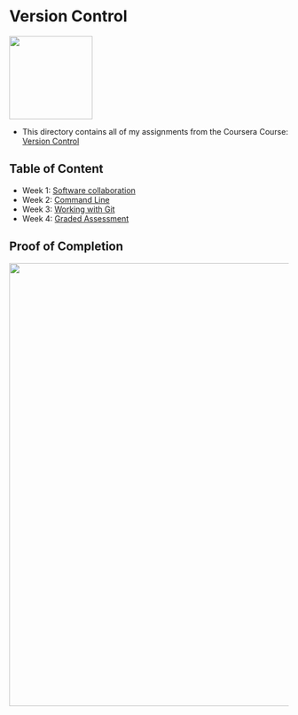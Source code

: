 # Version Control

<img src="../meta-logo.png" width=150>

- This directory contains all of my assignments from the Coursera Course: [Version Control](https://www.coursera.org/learn/introduction-to-version-control?specialization=meta-front-end-developer) 

## Table of Content

- Week 1: [Software collaboration](https://github.com/ginny100/Meta-Database-Engineer/tree/master/Course%202%20-%20Version%20Control/Week%201%20-%20Software%20collaboration)
- Week 2: [Command Line](https://github.com/ginny100/Meta-Database-Engineer/tree/master/Course%202%20-%20Version%20Control/Week%202%20-%20Command%20Line)
- Week 3: [Working with Git](https://github.com/ginny100/Meta-Database-Engineer/tree/master/Course%202%20-%20Version%20Control/Week%203%20-%20Working%20with%20Git)
- Week 4: [Graded Assessment](https://github.com/ginny100/Meta-Database-Engineer/tree/master/Course%202%20-%20Version%20Control/Week%204%20-%20Graded%20Assessment)

## Proof of Completion

<img src="./certificate.png" width=800>